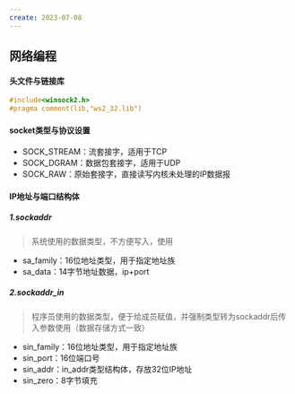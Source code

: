 ```yaml
---
create: 2023-07-08
---
```

## 网络编程

#### 头文件与链接库

```C++
#include<winsock2.h>
#pragma comment(lib,"ws2_32.lib")
```

#### socket类型与协议设置

* SOCK_STREAM：流套接字，适用于TCP
* SOCK_DGRAM：数据包套接字，适用于UDP
* SOCK_RAW：原始套接字，直接读写内核未处理的IP数据报

#### IP地址与端口结构体

##### 1.sockaddr 

> 系统使用的数据类型，不方便写入，使用

* sa_family：16位地址类型，用于指定地址族
* sa_data：14字节地址数据，ip+port

##### 2.sockaddr_in

> 程序员使用的数据类型，便于给成员赋值，并强制类型转为sockaddr后传入参数使用（数据存储方式一致）

* sin_family：16位地址类型，用于指定地址族
* sin_port：16位端口号
* sin_addr：in_addr类型结构体，存放32位IP地址
* sin_zero：8字节填充